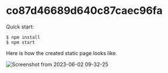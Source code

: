 # co87d46689d640c87caec96fa

Quick start:

```
$ npm install
$ npm start
````
Here is how the created static page looks like.


![Screenshot from 2023-06-02 09-32-25](https://github.com/Uthso66/Static_Webpages/assets/93869589/c21e529e-865a-4cfa-9e70-60a9003c34da)
